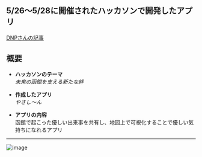 ## 5/26～5/28に開催されたハッカソンで開発したアプリ

[DNPさんの記事](https://www.dnp.co.jp/biz/theme/ccoe/002/news.html#:~:text=%E3%80%8CHACK%20WITH%20Hakodate%E3%80%8D%E3%82%92%E9%96%8B%E5%82%AC%E3%81%97%E3%81%BE%E3%81%97%E3%81%9F%EF%BC%885/26%2D5/28%EF%BC%89)



  

## 概要

- **ハッカソンのテーマ**  
  *未来の函館を支える新たな絆*

- **作成したアプリ**  
  *やさし〜ん*

- **アプリの内容**  
  函館で起こった優しい出来事を共有し、地図上で可視化することで優しい気持ちになれるアプリ

---


![image](https://github.com/user-attachments/assets/b54989cf-012d-4072-ab2d-966b2150777c)

